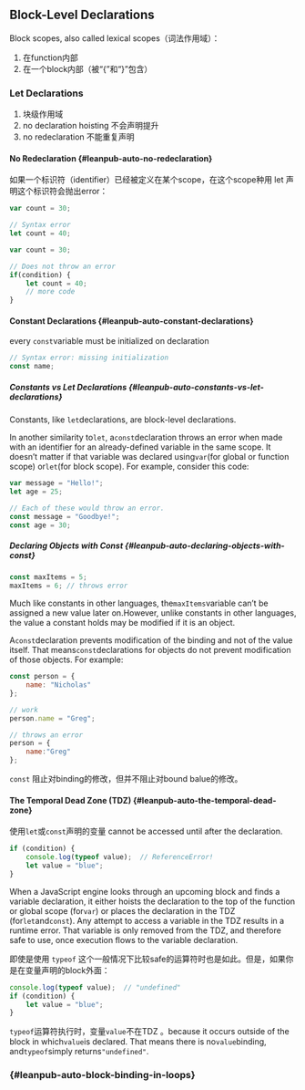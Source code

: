 ## Block-Level Declarations

Block scopes, also called lexical scopes（词法作用域）：

1. 在function内部
2. 在一个block内部（被“{”和“}”包含）

### Let Declarations

1. 块级作用域
2. no declaration hoisting 不会声明提升
3. no redeclaration 不能重复声明

#### No Redeclaration {#leanpub-auto-no-redeclaration}

如果一个标识符（identifier）已经被定义在某个scope，在这个scope种用 let 声明这个标识符会抛出error：

```js
var count = 30;

// Syntax error
let count = 40;
```

```js
var count = 30;

// Does not throw an error
if(condition) {
    let count = 40;
    // more code
}
```

#### Constant Declarations {#leanpub-auto-constant-declarations}

every `const`variable must be initialized on declaration

```js
// Syntax error: missing initialization
const name;
```

##### Constants vs Let Declarations {#leanpub-auto-constants-vs-let-declarations}

Constants, like `let`declarations, are block-level declarations.

In another similarity to`let`, a`const`declaration throws an error when made with an identifier for an already-defined variable in the same scope. It doesn’t matter if that variable was declared using`var`\(for global or function scope\) or`let`\(for block scope\). For example, consider this code:

```js
var message = "Hello!";
let age = 25;

// Each of these would throw an error.
const message = "Goodbye!";
const age = 30;
```

##### Declaring Objects with Const {#leanpub-auto-declaring-objects-with-const}

```javascript
const maxItems = 5;
maxItems = 6; // throws error
```

Much like constants in other languages, the`maxItems`variable can’t be assigned a new value later on.However, unlike constants in other languages, the value a constant holds may be modified if it is an object.

A`const`declaration prevents modification of the binding and not of the value itself. That means`const`declarations for objects do not prevent modification of those objects. For example:

```js
const person = {
    name: "Nicholas"
};

// work
person.name = "Greg";

// throws an error
person = {
    name:"Greg"
};
```

`const` 阻止对binding的修改，但并不阻止对bound balue的修改。

#### The Temporal Dead Zone \(TDZ\) {#leanpub-auto-the-temporal-dead-zone}

使用`let`或`const`声明的变量 cannot be accessed until after the declaration.

```javascript
if (condition) {
    console.log(typeof value);  // ReferenceError!
    let value = "blue";
}
```

When a JavaScript engine looks through an upcoming block and finds a variable declaration, it either hoists the declaration to the top of the function or global scope \(for`var`\) or places the declaration in the TDZ \(for`let`and`const`\). Any attempt to access a variable in the TDZ results in a runtime error. That variable is only removed from the TDZ, and therefore safe to use, once execution flows to the variable declaration.

即使是使用 `typeof` 这个一般情况下比较safe的运算符时也是如此。但是，如果你是在变量声明的block外面：

```javascript
console.log(typeof value);  // "undefined"
if (condition) {
    let value = "blue";
}
```

`typeof`运算符执行时，变量`value`不在TDZ 。because it occurs outside of the block in which`value`is declared. That means there is no`value`binding, and`typeof`simply returns`"undefined"`.

###  {#leanpub-auto-block-binding-in-loops}



